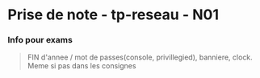 
# Prise de note - tp-reseau - N01

### Info pour exams

> FIN d'annee / mot de passes(console, privillegied), banniere, clock. Meme si pas dans les consignes